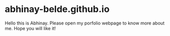 # abhinay-belde.github.io


Hello this is Abhinay. Please open my porfolio webpage to know more about me. 
Hope you will like it!

